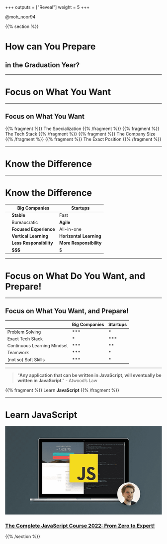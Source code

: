 +++
outputs = ["Reveal"]
weight = 5
+++


<p class="twitter">@moh_noor94</p>

{{% section %}}

# How can You Prepare

## in the Graduation Year?

---

# Focus on What You Want

---

## Focus on What You Want

{{% fragment %}} The Specialization {{% /fragment %}}
{{% fragment %}} The Tech Stack {{% /fragment %}}
{{% fragment %}} The Company Size {{% /fragment %}}
{{% fragment %}} The Exact Position {{% /fragment %}}


---

# Know the Difference

---

# Know the Difference

|     | Big Companies           | Startups                |
|-----|-------------------------|-------------------------|
|     | **Stable**              | Fast                    |
|     | Bureaucratic            | **Agile**               |
|     | **Focused Experience**  | All-in-one              |
|     | **Vertical Learning**   | **Horizontal Learning** |
|     | **Less Responsibility** | **More Responsibility** |
|     | **$$$**                 | $                       |

---

# Focus on What Do You Want, and Prepare!

---

## Focus on What You Want, and Prepare!

|  | Big Companies | Startups |
|--|-----------------------------|------------|
| Problem Solving |       ***       | * |
| Exact Tech Stack | * | *** |
| Continuous Learning Mindset | *** | ** |
| Teamwork | *** | * |
| (not so) Soft Skills | *** | * |

---

>  “**Any application that can be written in JavaScript, will eventually be written in JavaScript**.” - Atwood’s Law

{{% fragment %}} Learn **JavaScript** {{% /fragment %}}

---

# Learn JavaScript
<img class="r-stretch smaller-img" src="pics/js-course.png" alt="The Complete JavaScript Course 2022: From Zero to Expert!">

### [The Complete JavaScript Course 2022: From Zero to Expert!](https://www.udemy.com/course/the-complete-javascript-course/)

{{% /section %}}
